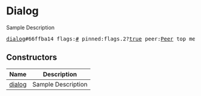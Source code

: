 # Dialog

Sample Description

<pre>
<a href="../constructor/dialog.md">dialog</a>#66ffba14 flags:<a href="../type/#.md">#</a> pinned:flags.2?<a href="../type/true.md">true</a> peer:<a href="../type/Peer.md">Peer</a> top_message:<a href="../type/int.md">int</a> read_inbox_max_id:<a href="../type/int.md">int</a> read_outbox_max_id:<a href="../type/int.md">int</a> unread_count:<a href="../type/int.md">int</a> notify_settings:<a href="../type/PeerNotifySettings.md">PeerNotifySettings</a> pts:flags.0?<a href="../type/int.md">int</a> draft:flags.1?<a href="../type/DraftMessage.md">DraftMessage</a> = <a href="../type/Dialog.md">Dialog</a>;
</pre>

## Constructors

| Name | Description |
|------|-------------|
| [dialog](../constructor/dialog.md) | Sample Description |


